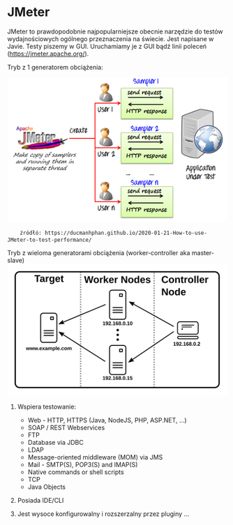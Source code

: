 # JMeter

JMeter to prawdopodobnie najpopularniejsze obecnie narzędzie do testów wydajnościowych ogólnego przeznaczenia na świecie.
Jest napisane w Javie. Testy piszemy w GUI. Uruchamiamy je z GUI bądź linii poleceń (https://jmeter.apache.org/).

Tryb z 1 generatorem obciążenia:

![architecture](img/jmeter.png)
        
        źródłó: https://ducmanhphan.github.io/2020-01-21-How-to-use-JMeter-to-test-performance/
        
Tryb z wieloma generatorami obciążenia (worker-controller aka master-slave)
![terminology](../204_tryb_rozproszony/img/distributed-names.svg)

1. Wspiera testowanie:

    - Web - HTTP, HTTPS (Java, NodeJS, PHP, ASP.NET, …)
    - SOAP / REST Webservices
    - FTP
    - Database via JDBC
    - LDAP
    - Message-oriented middleware (MOM) via JMS
    - Mail - SMTP(S), POP3(S) and IMAP(S)
    - Native commands or shell scripts
    - TCP
    - Java Objects
    
2. Posiada IDE/CLI
3. Jest wysoce konfigurowalny i rozszerzalny przez pluginy
...
